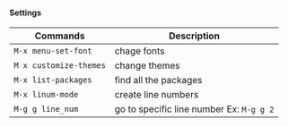 #### Settings

| Commands 			            | Description                               |
|-------------------------------|-------------------------------------------|
| `M-x menu-set-font`	        | chage fonts				                |
| `M x customize-themes`        | change themes                             |
| `M-x list-packages`	  		| find all the packages                     |
| `M-x linum-mode`  			| create line numbers                       |                   
| `M-g g line_num`  			| go to specific line number Ex: `M-g g 2`  | 
 